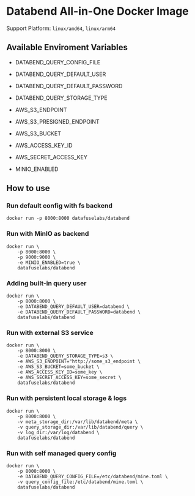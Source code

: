 # Databend All-in-One Docker Image

Support Platform: `linux/amd64`, `linux/arm64`


## Available Enviroment Variables

* DATABEND_QUERY_CONFIG_FILE
* DATABEND_QUERY_DEFAULT_USER
* DATABEND_QUERY_DEFAULT_PASSWORD
* DATABEND_QUERY_STORAGE_TYPE

* AWS_S3_ENDPOINT
* AWS_S3_PRESIGNED_ENDPOINT
* AWS_S3_BUCKET
* AWS_ACCESS_KEY_ID
* AWS_SECRET_ACCESS_KEY

* MINIO_ENABLED


## How to use


### Run default config with fs backend
```
docker run -p 8000:8000 datafuselabs/databend
```

### Run with MinIO as backend
```
docker run \
    -p 8000:8000 \
    -p 9000:9000 \
    -e MINIO_ENABLED=true \
    datafuselabs/databend
```

### Adding built-in query user
```
docker run \
    -p 8000:8000 \
    -e DATABEND_QUERY_DEFAULT_USER=databend \
    -e DATABEND_QUERY_DEFAULT_PASSWORD=databend \
    datafuselabs/databend
```

### Run with external S3 service

```
docker run \
    -p 8000:8000 \
    -e DATABEND_QUERY_STORAGE_TYPE=s3 \
    -e AWS_S3_ENDPOINT="http://some_s3_endpoint \
    -e AWS_S3_BUCKET=some_bucket \
    -e AWS_ACCESS_KEY_ID=some_key \
    -e AWS_SECRET_ACCESS_KEY=some_secret \
    datafuselabs/databend
```

### Run with persistent local storage & logs
```
docker run \
    -p 8000:8000 \
    -v meta_storage_dir:/var/lib/databend/meta \
    -v query_storage_dir:/var/lib/databend/query \
    -v log_dir:/var/log/databend \
    datafuselabs/databend
```

### Run with self managed query config
```
docker run \
    -p 8000:8000 \
    -e DATABEND_QUERY_CONFIG_FILE=/etc/databend/mine.toml \
    -v query_config_file:/etc/databend/mine.toml \
    datafuselabs/databend
```
